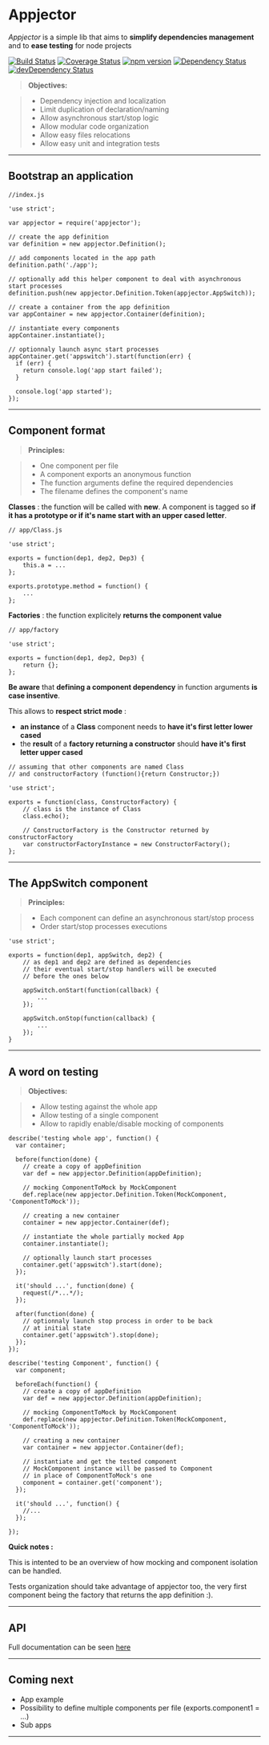 Appjector
===================

*Appjector* is a simple lib that aims to **simplify dependencies management** and to **ease testing** for node projects

[![Build Status](https://travis-ci.org/machard/appjector.svg?branch=master)](https://travis-ci.org/machard/appjector)
[![Coverage Status](https://coveralls.io/repos/machard/appjector/badge.svg?branch=master)](https://coveralls.io/r/machard/appjector?branch=master)
[![npm version](https://badge.fury.io/js/appjector.svg)](http://badge.fury.io/js/appjector)
[![Dependency Status](https://david-dm.org/machard/appjector.svg)](https://david-dm.org/machard/appjector)
[![devDependency Status](https://david-dm.org/machard/appjector/dev-status.svg)](https://david-dm.org/machard/appjector#info=devDependencies)

> **Objectives:**

> - Dependency injection and localization
> - Limit duplication of declaration/naming
> - Allow asynchronous start/stop logic
> - Allow modular code organization
> - Allow easy files relocations
> - Allow easy unit and integration tests

----------

Bootstrap an application
-------------

```
//index.js

'use strict';

var appjector = require('appjector');

// create the app definition
var definition = new appjector.Definition();

// add components located in the app path
definition.path('./app');

// optionally add this helper component to deal with asynchronous start processes
definition.push(new appjector.Definition.Token(appjector.AppSwitch));

// create a container from the app definition
var appContainer = new appjector.Container(definition);

// instantiate every components
appContainer.instantiate();

// optionnaly launch async start processes
appContainer.get('appswitch').start(function(err) {
  if (err) {
    return console.log('app start failed');
  }

  console.log('app started');
});
```

----------

Component format
-------------

> **Principles:**

> - One component per file
> - A component exports an anonymous function
> - The function arguments define the required dependencies
> - The filename defines the component's name


**Classes** : the function will be called with **new**. A component is tagged so **if it has a prototype or if it's name start with an upper cased letter**.

```
// app/Class.js

'use strict';

exports = function(dep1, dep2, Dep3) {
	this.a = ...
};

exports.prototype.method = function() {
	...
};

```

**Factories** : the function explicitely **returns the component value**


```
// app/factory

'use strict';

exports = function(dep1, dep2, Dep3) {
	return {};
};

```

**Be aware** that **defining a component dependency** in function arguments **is case insentive**. 

This allows to **respect strict mode** : 

- **an instance** of a **Class** component needs to **have it's first letter lower cased**
- the **result** of a **factory returning a constructor** should **have it's first letter upper cased**

```
// assuming that other components are named Class
// and constructorFactory (function(){return Constructor;})

'use strict';

exports = function(class, ConstructorFactory) {
	// class is the instance of Class
	class.echo();
	
	// ConstructorFactory is the Constructor returned by constructorFactory
	var constructorFactoryInstance = new ConstructorFactory();
};
```

----------------


The AppSwitch component
-------------

> **Principles:**

> - Each component can define an asynchronous start/stop process
> - Order start/stop processes executions


```
'use strict';

exports = function(dep1, appSwitch, dep2) {
	// as dep1 and dep2 are defined as dependencies 
	// their eventual start/stop handlers will be executed
	// before the ones below
	
	appSwitch.onStart(function(callback) {
		...
	});
	
	appSwitch.onStop(function(callback) {
		...
	});
}

```

----------------


A word on testing
-------------

> **Objectives:**

> - Allow testing against the whole app
> - Allow testing of a single component
> - Allow to rapidly enable/disable mocking of components

```
describe('testing whole app', function() {
  var container;

  before(function(done) {
    // create a copy of appDefinition
    var def = new appjector.Definition(appDefinition);

    // mocking ComponentToMock by MockComponent
    def.replace(new appjector.Definition.Token(MockComponent, 'ComponentToMock'));

    // creating a new container
    container = new appjector.Container(def);

    // instantiate the whole partially mocked App
    container.instantiate();

    // optionally launch start processes
    container.get('appswitch').start(done);
  });

  it('should ...', function(done) {
    request(/*...*/);
  });

  after(function(done) {
    // optionnaly launch stop process in order to be back
    // at initial state
    container.get('appswitch').stop(done);
  });
});

describe('testing Component', function() {
  var component;

  beforeEach(function() {
    // create a copy of appDefinition
    var def = new appjector.Definition(appDefinition);

    // mocking ComponentToMock by MockComponent
    def.replace(new appjector.Definition.Token(MockComponent, 'ComponentToMock'));

    // creating a new container
    var container = new appjector.Container(def);

    // instantiate and get the tested component
    // MockComponent instance will be passed to Component
    // in place of ComponentToMock's one
    component = container.get('component');
  });

  it('should ...', function() {
    //...
  });

});
```
**Quick notes :**

This is intented to be an overview of how mocking and component isolation can be handled.

Tests organization should take advantage of appjector too, the very first component being the factory that returns the app definition :).


----------------

API
-------------
Full documentation can be seen [here](http://machard.github.com/appjector)

----------------

Coming next
-------------
- App example
- Possibility to define multiple components per file (exports.component1 = ...)
- Sub apps

----------------